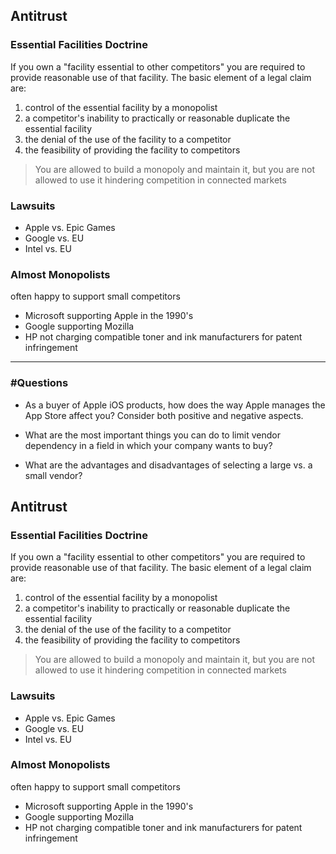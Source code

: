 ## Antitrust
### Essential Facilities Doctrine
If you own a "facility essential to other competitors" you are required to provide reasonable use of that facility. The basic element of a legal claim are:
1. control of the essential facility by a monopolist
2. a competitor's inability to practically or reasonable duplicate the essential facility
3. the denial of the use of the facility to a competitor
4. the feasibility of providing the facility to competitors

> You are allowed to build a monopoly and maintain it, but you are not allowed to use it hindering competition in connected markets

### Lawsuits
- Apple vs. Epic Games
- Google vs. EU
- Intel vs. EU
### Almost Monopolists
often happy to support small competitors
- Microsoft supporting Apple in the 1990's
- Google supporting Mozilla
- HP not charging compatible toner and ink manufacturers for patent infringement

---
### #Questions 
- As a buyer of Apple iOS products, how does the way Apple manages the App Store affect you? Consider both positive and negative aspects.


- What are the most important things you can do to limit vendor dependency in a field in which your company wants to buy?


- What are the advantages and disadvantages of selecting a large vs. a small vendor?


## Antitrust
### Essential Facilities Doctrine
If you own a "facility essential to other competitors" you are required to provide reasonable use of that facility. The basic element of a legal claim are:
1. control of the essential facility by a monopolist
2. a competitor's inability to practically or reasonable duplicate the essential facility
3. the denial of the use of the facility to a competitor
4. the feasibility of providing the facility to competitors

> You are allowed to build a monopoly and maintain it, but you are not allowed to use it hindering competition in connected markets

### Lawsuits
- Apple vs. Epic Games
- Google vs. EU
- Intel vs. EU
### Almost Monopolists
often happy to support small competitors
- Microsoft supporting Apple in the 1990's
- Google supporting Mozilla
- HP not charging compatible toner and ink manufacturers for patent infringement